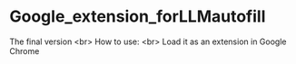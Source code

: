 # Google_extension_forLLMautofill
The final version <br\>
How to use: <br\>
Load it as an extension in Google Chrome

